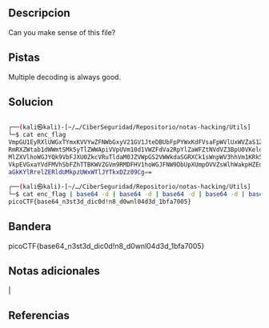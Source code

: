 
## Descripcion

Can you make sense of this file?
## Pistas

Multiple decoding is always good.

## Solucion
``` bash 

┌──(kali㉿kali)-[~/…/CiberSeguridad/Repositorio/notas-hacking/Utils]
└─$ cat enc_flag 
VmpGU1EyRXlUWGxTYmxKVVYwZFNWbGxyV21GV1JteDBUbFpPYWxKdFVsaFpWVlUxWVZaS1ZWWnVh
RmRXZWtab1dWWmtSMk5yTlZWWApiVVpUVm10d1VWZFdVa2RpYlZaWFZtNVdVZ3BpU0VKeldWUkNk
MlZXVlhoWGJYQk9VbFJXU0ZkcVRuTldaM0JZVWpGS2VWWkdaSGRXCk1sWnpWV3hhVm1KRk5XOVVW
VkpEVGxaYVdFMVhSbFZhTTBKWVZGVm9RMDFHV1hoWGJFNW9DbUpXUmpOVVZsWlhWakpHZEdWRlZs
aGkKYlRrelZERldUMkpzUWxWTlJYTkxDZz09Cg==
                                                                                                                                                                                
┌──(kali㉿kali)-[~/…/CiberSeguridad/Repositorio/notas-hacking/Utils]
└─$ cat enc_flag | base64 -d | base64 -d | base64 -d | base64 -d | base64 -d | base64 -d
picoCTF{base64_n3st3d_dic0d!n8_d0wnl04d3d_1bfa7005}

```

## Bandera
picoCTF{base64_n3st3d_dic0d!n8_d0wnl04d3d_1bfa7005}

## Notas adicionales
|

## Referencias